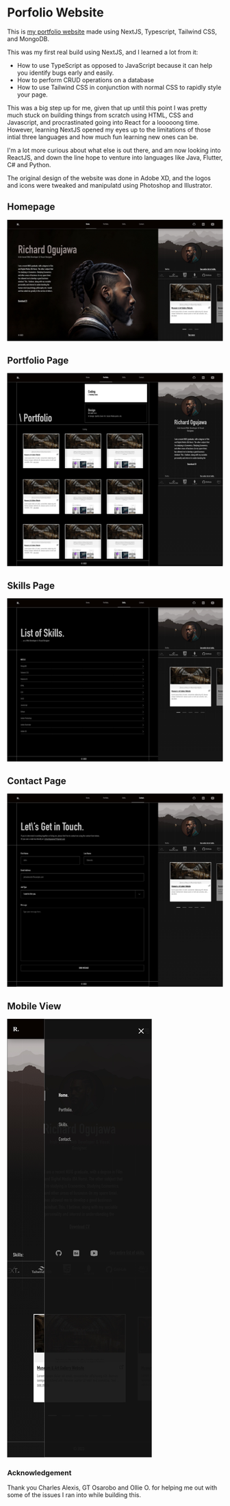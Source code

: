 # Porfolio Website

This is [my portfolio website](https://www.richardogujawa.com) made using NextJS, Typescript, Tailwind CSS, and MongoDB. 

This was my first real build using NextJS, and I learned a lot from it: 
- How to use TypeScript as opposed to JavaScript because it can help you identify bugs early and easily.
- How to perform CRUD operations on a database
- How to use Tailwind CSS in conjunction with normal CSS to rapidly style your page.

This was a big step up for me, given that up until this point I was pretty much stuck on building things from scratch using HTML, CSS and Javascript, and procrastinated going into React for a looooong time. However, learning NextJS opened my eyes up to the limitations of those intial three languages and how much fun learning new ones can be. 

I'm a lot more curious about what else is out there, and am now looking into ReactJS, and down the line hope to venture into languages like Java, Flutter, C# and Python.

The original design of the website was done in Adobe XD, and the logos and icons were tweaked and manipulatd using Photoshop and Illustrator. 

## Homepage
![Original Hompage design](/public/img/home.jpg)

## Portfolio Page
![Original Portfolio Page design](/public/img/portfolio-gallery.jpg)

## Skills Page
![Original Skills Page design](/public/img/skills.jpg)

## Contact Page
![Original Contact Page design](/public/img/contact.jpg)

## Mobile View
![Original Mobile View design](/public/img/mobile-menu.jpg)

### Acknowledgement
Thank you Charles Alexis, GT Osarobo and Ollie O. for helping me out with some of the issues I ran into while building this. 

